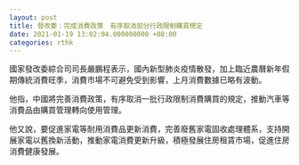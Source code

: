 ```yaml
---
layout: post
title: 發改委：完成消費政策　有序取消部分行政限制購買規定
date: 2021-01-19 13:02:04.000000000 +08:00
categories: rthk
---
```


國家發改委綜合司司長嚴鵬程表示，國內新型肺炎疫情散發，加上臨近農曆新年假期傳統消費旺季，消費市場不可避免受到影響，上月消費數據已略有波動。

他指，中國將完善消費政策，有序取消一批行政限制消費購買的規定，推動汽車等消費品由購買管理轉向使用管理。

他又說，要促進家電等耐用消費品更新消費，完善廢舊家電固收處理體系，支持開展家電以舊換新活動，推動家電消費更新升級，積極發展住房租賃市場，促進住房消費健康發展。
